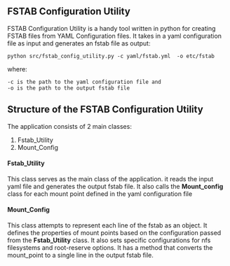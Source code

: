 ## FSTAB Configuration Utility

FSTAB Configuration Utility is a handy tool written in python for creating FSTAB files from YAML Configuration files.  It takes in a yaml configuration file as input and generates an fstab file as output:

    python src/fstab_config_utility.py -c yaml/fstab.yml  -o etc/fstab
 
where:

    -c is the path to the yaml configuration file and
    -o is the path to the output fstab file

## Structure of the FSTAB Configuration Utility

The application consists of 2 main classes:
1. Fstab_Utility
2. Mount_Config


#### Fstab_Utility
This class serves as the main class of the  application. it reads the input yaml file and generates the output fstab file. It also calls the **Mount_config** class for each mount point defined in the yaml configuration file

#### Mount_Config

This class attempts to represent each line of the fstab as an object. It defines the properties of mount points based on the configuration passed from the **Fstab_Utility** class. It also sets specific configurations for nfs filesystems and root-reserve options. It has a method that converts the mount_point to a single line in the output fstab file.
